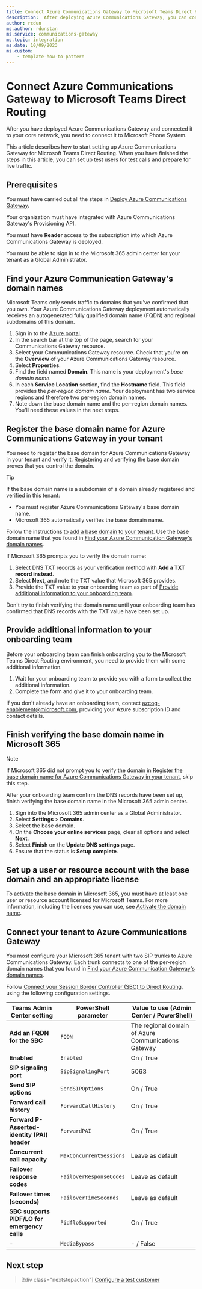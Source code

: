 ```yaml
---
title: Connect Azure Communications Gateway to Microsoft Teams Direct Routing
description:  After deploying Azure Communications Gateway, you can configure it to connect to the Microsoft Phone System for Microsoft Teams Direct Routing.
author: rcdun
ms.author: rdunstan
ms.service: communications-gateway
ms.topic: integration
ms.date: 10/09/2023
ms.custom:
    - template-how-to-pattern
---
```


# Connect Azure Communications Gateway to Microsoft Teams Direct Routing

After you have deployed Azure Communications Gateway and connected it to your core network, you need to connect it to Microsoft Phone System.

This article describes how to start setting up Azure Communications Gateway for Microsoft Teams Direct Routing. When you have finished the steps in this article, you can set up test users for test calls and prepare for live traffic.

## Prerequisites

You must have carried out all the steps in [Deploy Azure Communications Gateway](deploy.md).

Your organization must have integrated with Azure Communications Gateway's Provisioning API.

You must have **Reader** access to the subscription into which Azure Communications Gateway is deployed.

You must be able to sign in to the Microsoft 365 admin center for your tenant as a Global Administrator.

## Find your Azure Communication Gateway's domain names

Microsoft Teams only sends traffic to domains that you've confirmed that you own. Your Azure Communications Gateway deployment automatically receives an autogenerated fully qualified domain name (FQDN) and regional subdomains of this domain.

1. Sign in to the [Azure portal](https://azure.microsoft.com/).
1. In the search bar at the top of the page, search for your Communications Gateway resource.
1. Select your Communications Gateway resource. Check that you're on the **Overview** of your Azure Communications Gateway resource.
1. Select **Properties**.
1. Find the field named **Domain**. This name is your deployment's _base domain name_.
1. In each **Service Location** section, find the **Hostname** field. This field provides the _per-region domain name_. Your deployment has two service regions and therefore two per-region domain names.
1. Note down the base domain name and the per-region domain names. You'll need these values in the next steps.

## Register the base domain name for Azure Communications Gateway in your tenant

You need to register the base domain for Azure Communications Gateway in your tenant and verify it. Registering and verifying the base domain proves that you control the domain.

> [!TIP]
> If the base domain name is a subdomain of a domain already registered and verified in this tenant:
> - You must register Azure Communications Gateway's base domain name.
> - Microsoft 365 automatically verifies the base domain name.

Follow the instructions [to add a base domain to your tenant](/microsoftteams/direct-routing-sbc-multiple-tenants#add-a-base-domain-to-the-tenant-and-verify-it). Use the base domain name that you found in [Find your Azure Communication Gateway's domain names](#find-your-azure-communication-gateways-domain-names).

If Microsoft 365 prompts you to verify the domain name:

1. Select DNS TXT records as your verification method with **Add a TXT record instead**.
1. Select **Next**, and note the TXT value that Microsoft 365 provides.
1. Provide the TXT value to your onboarding team as part of [Provide additional information to your onboarding team](#provide-additional-information-to-your-onboarding-team).

Don't try to finish verifying the domain name until your onboarding team has confirmed that DNS records with the TXT value have been set up.

## Provide additional information to your onboarding team

Before your onboarding team can finish onboarding you to the Microsoft Teams Direct Routing environment, you need to provide them with some additional information.

1. Wait for your onboarding team to provide you with a form to collect the additional information. 
1. Complete the form and give it to your onboarding team.

If you don't already have an onboarding team, contact azcog-enablement@microsoft.com, providing your Azure subscription ID and contact details.

## Finish verifying the base domain name in Microsoft 365

> [!NOTE]
> If Microsoft 365 did not prompt you to verify the domain in [Register the base domain name for Azure Communications Gateway in your tenant](#register-the-base-domain-name-for-azure-communications-gateway-in-your-tenant), skip this step.

After your onboarding team confirm the DNS records have been set up, finish verifying the base domain name in the Microsoft 365 admin center.

1. Sign into the Microsoft 365 admin center as a Global Administrator.
1. Select **Settings** > **Domains**.
1. Select the base domain.
1. On the **Choose your online services** page, clear all options and select **Next**.
1. Select **Finish** on the **Update DNS settings** page.
1. Ensure that the status is **Setup complete**.

## Set up a user or resource account with the base domain and an appropriate license

To activate the base domain in Microsoft 365, you must have at least one user or resource account licensed for Microsoft Teams. For more information, including the licenses you can use, see [Activate the domain name](/microsoftteams/direct-routing-sbc-multiple-tenants#activate-the-domain-name).

## Connect your tenant to Azure Communications Gateway

You most configure your Microsoft 365 tenant with two SIP trunks to Azure Communications Gateway. Each trunk connects to one of the per-region domain names that you found in [Find your Azure Communication Gateway's domain names](#find-your-azure-communication-gateways-domain-names).

Follow [Connect your Session Border Controller (SBC) to Direct Routing](/microsoftteams/direct-routing-connect-the-sbc), using the following configuration settings.

| Teams Admin Center setting | PowerShell parameter | Value to use (Admin Center / PowerShell) |
| -------------------------- | -------------------- | ------------ |
| **Add an FQDN for the SBC** | `FQDN` |The regional domain of Azure Communications Gateway |
| **Enabled** | `Enabled` | On / True |
| **SIP signaling port** | `SipSignalingPort` | 5063 |
| **Send SIP options** | `SendSIPOptions` | On / True |
| **Forward call history** | `ForwardCallHistory` | On / True|
| **Forward P-Asserted-identity (PAI) header** | `ForwardPAI` | On / True |
| **Concurrent call capacity** | `MaxConcurrentSessions` | Leave as default |
| **Failover response codes** | `FailoverResponseCodes` |Leave as default|
| **Failover times (seconds)** | `FailoverTimeSeconds` |Leave as default|
| **SBC supports PIDF/LO for emergency calls** | `PidfloSupported` | On / True |
| - | `MediaBypass` |- / False|

## Next step

> [!div class="nextstepaction"]
> [Configure a test customer](configure-test-customer-teams-direct-routing.md)
